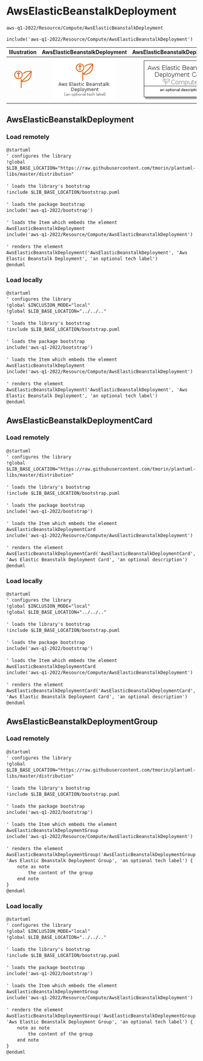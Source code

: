 # AwsElasticBeanstalkDeployment


```text
aws-q1-2022/Resource/Compute/AwsElasticBeanstalkDeployment
```

```text
include('aws-q1-2022/Resource/Compute/AwsElasticBeanstalkDeployment')
```



| Illustration | AwsElasticBeanstalkDeployment | AwsElasticBeanstalkDeploymentCard | AwsElasticBeanstalkDeploymentGroup |
| :---: | :---: | :---: | :---: |
| ![illustration for Illustration](../../../aws-q1-2022/Resource/Compute/AwsElasticBeanstalkDeployment.png) | ![illustration for AwsElasticBeanstalkDeployment](../../../aws-q1-2022/Resource/Compute/AwsElasticBeanstalkDeployment.Local.png) | ![illustration for AwsElasticBeanstalkDeploymentCard](../../../aws-q1-2022/Resource/Compute/AwsElasticBeanstalkDeploymentCard.Local.png) | ![illustration for AwsElasticBeanstalkDeploymentGroup](../../../aws-q1-2022/Resource/Compute/AwsElasticBeanstalkDeploymentGroup.Local.png) |




## AwsElasticBeanstalkDeployment

### Load remotely
```plantuml
@startuml
' configures the library
!global $LIB_BASE_LOCATION="https://raw.githubusercontent.com/tmorin/plantuml-libs/master/distribution"

' loads the library's bootstrap
!include $LIB_BASE_LOCATION/bootstrap.puml

' loads the package bootstrap
include('aws-q1-2022/bootstrap')

' loads the Item which embeds the element AwsElasticBeanstalkDeployment
include('aws-q1-2022/Resource/Compute/AwsElasticBeanstalkDeployment')

' renders the element
AwsElasticBeanstalkDeployment('AwsElasticBeanstalkDeployment', 'Aws Elastic Beanstalk Deployment', 'an optional tech label')
@enduml
```

### Load locally
```plantuml
@startuml
' configures the library
!global $INCLUSION_MODE="local"
!global $LIB_BASE_LOCATION="../../.."

' loads the library's bootstrap
!include $LIB_BASE_LOCATION/bootstrap.puml

' loads the package bootstrap
include('aws-q1-2022/bootstrap')

' loads the Item which embeds the element AwsElasticBeanstalkDeployment
include('aws-q1-2022/Resource/Compute/AwsElasticBeanstalkDeployment')

' renders the element
AwsElasticBeanstalkDeployment('AwsElasticBeanstalkDeployment', 'Aws Elastic Beanstalk Deployment', 'an optional tech label')
@enduml
```

## AwsElasticBeanstalkDeploymentCard

### Load remotely
```plantuml
@startuml
' configures the library
!global $LIB_BASE_LOCATION="https://raw.githubusercontent.com/tmorin/plantuml-libs/master/distribution"

' loads the library's bootstrap
!include $LIB_BASE_LOCATION/bootstrap.puml

' loads the package bootstrap
include('aws-q1-2022/bootstrap')

' loads the Item which embeds the element AwsElasticBeanstalkDeploymentCard
include('aws-q1-2022/Resource/Compute/AwsElasticBeanstalkDeployment')

' renders the element
AwsElasticBeanstalkDeploymentCard('AwsElasticBeanstalkDeploymentCard', 'Aws Elastic Beanstalk Deployment Card', 'an optional description')
@enduml
```

### Load locally
```plantuml
@startuml
' configures the library
!global $INCLUSION_MODE="local"
!global $LIB_BASE_LOCATION="../../.."

' loads the library's bootstrap
!include $LIB_BASE_LOCATION/bootstrap.puml

' loads the package bootstrap
include('aws-q1-2022/bootstrap')

' loads the Item which embeds the element AwsElasticBeanstalkDeploymentCard
include('aws-q1-2022/Resource/Compute/AwsElasticBeanstalkDeployment')

' renders the element
AwsElasticBeanstalkDeploymentCard('AwsElasticBeanstalkDeploymentCard', 'Aws Elastic Beanstalk Deployment Card', 'an optional description')
@enduml
```

## AwsElasticBeanstalkDeploymentGroup

### Load remotely
```plantuml
@startuml
' configures the library
!global $LIB_BASE_LOCATION="https://raw.githubusercontent.com/tmorin/plantuml-libs/master/distribution"

' loads the library's bootstrap
!include $LIB_BASE_LOCATION/bootstrap.puml

' loads the package bootstrap
include('aws-q1-2022/bootstrap')

' loads the Item which embeds the element AwsElasticBeanstalkDeploymentGroup
include('aws-q1-2022/Resource/Compute/AwsElasticBeanstalkDeployment')

' renders the element
AwsElasticBeanstalkDeploymentGroup('AwsElasticBeanstalkDeploymentGroup', 'Aws Elastic Beanstalk Deployment Group', 'an optional tech label') {
    note as note
        the content of the group
    end note
}
@enduml
```

### Load locally
```plantuml
@startuml
' configures the library
!global $INCLUSION_MODE="local"
!global $LIB_BASE_LOCATION="../../.."

' loads the library's bootstrap
!include $LIB_BASE_LOCATION/bootstrap.puml

' loads the package bootstrap
include('aws-q1-2022/bootstrap')

' loads the Item which embeds the element AwsElasticBeanstalkDeploymentGroup
include('aws-q1-2022/Resource/Compute/AwsElasticBeanstalkDeployment')

' renders the element
AwsElasticBeanstalkDeploymentGroup('AwsElasticBeanstalkDeploymentGroup', 'Aws Elastic Beanstalk Deployment Group', 'an optional tech label') {
    note as note
        the content of the group
    end note
}
@enduml
```

